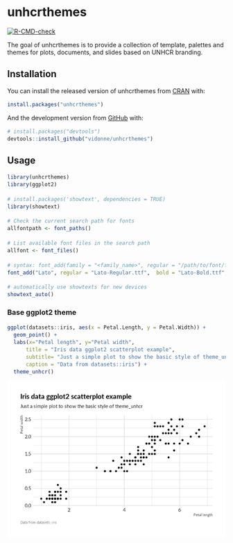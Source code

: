
<!-- README.md is generated from README.Rmd. Please edit that file -->

# unhcrthemes

<!-- badges: start -->

[![R-CMD-check](https://github.com/vidonne/unhcrthemes/workflows/R-CMD-check/badge.svg)](https://github.com/vidonne/unhcrthemes/actions)
<!-- badges: end -->

The goal of unhcrthemes is to provide a collection of template, palettes
and themes for plots, documents, and slides based on UNHCR branding.

## Installation

You can install the released version of unhcrthemes from
[CRAN](https://CRAN.R-project.org) with:

``` r
install.packages("unhcrthemes")
```

And the development version from [GitHub](https://github.com/) with:

``` r
# install.packages("devtools")
devtools::install_github("vidonne/unhcrthemes")
```

## Usage

``` r
library(unhcrthemes)
library(ggplot2)

# install.packages('showtext', dependencies = TRUE)
library(showtext)

# Check the current search path for fonts
allfontpath <- font_paths()    

# List available font files in the search path
allfont <- font_files()

# syntax: font_add(family = "<family_name>", regular = "/path/to/font/file")
font_add("Lato", regular = "Lato-Regular.ttf",  bold = "Lato-Bold.ttf", italic = "Lato-Italic.ttf")

# automatically use showtexts for new devices
showtext_auto()
```

### Base ggplot2 theme

``` r
ggplot(datasets::iris, aes(x = Petal.Length, y = Petal.Width)) +
  geom_point() +
  labs(x="Petal length", y="Petal width",
      title = "Iris data ggplot2 scatterplot example",
      subtitle= "Just a simple plot to show the basic style of theme_unhcr",
      caption = "Data from datasets::iris") +
  theme_unhcr()
```

![](man/figures/README-plot-theme-1.png)<!-- -->
